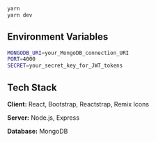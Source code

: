 ```bash
yarn
yarn dev
```
## Environment Variables

```bash
MONGODB_URI=your_MongoDB_connection_URI
PORT=4000
SECRET=your_secret_key_for_JWT_tokens
```
## Tech Stack

**Client:** React, Bootstrap, Reactstrap, Remix Icons

**Server:** Node.js, Express

**Database:** MongoDB